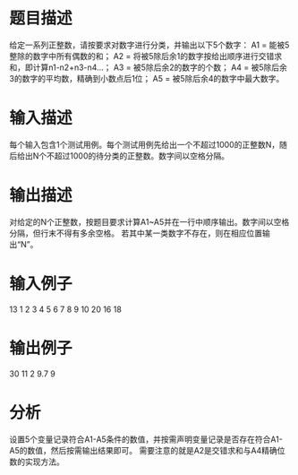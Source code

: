 # 题目描述
给定一系列正整数，请按要求对数字进行分类，并输出以下5个数字：
A1 = 能被5整除的数字中所有偶数的和；
A2 = 将被5除后余1的数字按给出顺序进行交错求和，即计算n1-n2+n3-n4...；
A3 = 被5除后余2的数字的个数；
A4 = 被5除后余3的数字的平均数，精确到小数点后1位；
A5 = 被5除后余4的数字中最大数字。

# 输入描述
每个输入包含1个测试用例。每个测试用例先给出一个不超过1000的正整数N，随后给出N个不超过1000的待分类的正整数。数字间以空格分隔。

# 输出描述
对给定的N个正整数，按题目要求计算A1~A5并在一行中顺序输出。数字间以空格分隔，但行末不得有多余空格。
若其中某一类数字不存在，则在相应位置输出“N”。

# 输入例子
13 1 2 3 4 5 6 7 8 9 10 20 16 18

# 输出例子
30 11 2 9.7 9

# 分析
设置5个变量记录符合A1-A5条件的数值，并按需声明变量记录是否存在符合A1-A5的数值，然后按需输出结果即可。
需要注意的就是A2是交错求和与A4精确位数的实现方法。